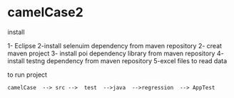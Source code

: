 # camelCase2


install 

1- Eclipse 
2-install selenuim dependency from maven repository
2- creat maven project 
3- install poi dependency library from maven repository
4- install testng dependency from maven  repository
5-excel files to read data 



to run project 

    camelCase  --> src -->  test  -->java  -->regression  --> AppTest  


